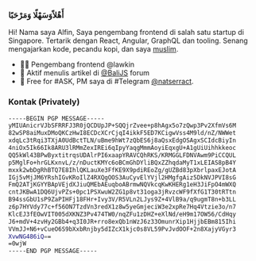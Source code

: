 
### أَهْلاًوَسَهْلًا وَمَرْحَبًا
Hi! Nama saya Alfin, Saya pengembang frontend di salah satu startup di Singapore. Tertarik dengan React, Angular, GraphQL dan tooling. Senang mengajarkan kode, pecandu kopi, dan saya [muslim](https://muslim.or.id/430-mari-mengenal-manhaj-salaf.html).

- 👨‍💻  Pengembang frontend @lawkin
- 💅 Aktif menulis artikel di [@BaliJS](https://github.com/BaliJS) forum
- 💬 Free for #ASK, PM saya di #Telegram [@natserract](https://t.me/natserract). 

### Kontak (Privately)

```sh
-----BEGIN PGP MESSAGE-----
yMIUAnicrVJbSFRRFJ3R0jQCDUpJP+SQQjrZvee+p8hAgx5o7zQwp3Pv2XfmVs6M
82wSP8aiMuxDMoQKCzHwI8ECDcXCrCjqI4ikkF5ED7KCigwVss4M9ld/nZ/NWWet
xdqLc3tRqi3TXjA0UdBctTLN/uBme9hWt7zQbES6j8aQsxEdgOSAgxSCIdcBiyIn
4niOx5Ik66Ik8ARU3lRMmZexIREi6qIpyYaqgMmmAoyiEqxgU+A1gUiUihhkkeoc
QQ5kWl43BPwByxtitrqsUDAlrPI6xaapYRAVCQhRKS/KRMGGLFDNVAwm9PiCCQUL
p5MglFo+hrGLKxnvL/z/nDuctKMYc6oBCmGhDYliBQxZZhqdaMyT1xLEIAS8pB4Y
mxxk2wbDgRhBTQ7E8IhlQKLauXe3FfKE9X9pdiREoZg/gUZBd83pXbrlpaxEJotA
IGj5vMjJM6YRshIGvKRoIlZ4RXQgOOS3AuCyvElYVjl2HMgfgAiz5DkNVJPVI8sG
FmQ2ATjKGYYBApVEjdXJiuQMEbAEuqboABrmwNQVkcqKwKHERg1eH3JiFpO4mWXQ
cntJKBwA1DQ6UjvPZs+0pc1PSXwuW2ZG1p8vt31oga3jRvzcWF9fXfG1T30tRTtn
B94ssGbU1sP9ZaPIHFj18FHr+Ivy3V/R5VLn2LJys9Z+4VlB9a/q9ugmT8n+b3LL
z6p7HYVdy77c+f56ON7TzdVn3redX1z8w5yeGmjeciW3e2xpRe7Hq4Vtzie3o/n7
KlcEJ3fEOwVIT005dXKNZ3Pv474TW0/nqZFu1zDHZ+eXlNd/eH9m17OW56/CdHqy
J6+mdV+4zvHy2GBb4+q3I0JR+rro8exQb1nWzJ6z33OmunrXip1HjjbEBm815Ihi
VVmJJ+N6+vCueO6S9bXxbRnjby5dIZcX1kjc0s8VL59PvJvdOOF+2n8XajyVGyr3
XvwNG486iQ==
=0wjW
-----END PGP MESSAGE-----
```
